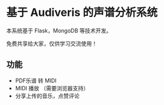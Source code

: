 # 基于 Audiveris 的声谱分析系统

本系统基于 Flask，MongoDB 等技术开发。

免费共享给大家，仅供学习交流使用！

## 功能

- PDF乐谱 转 MIDI
- MIDI 播放 （需要浏览器支持）
- 分享上传的音乐，点赞评论
